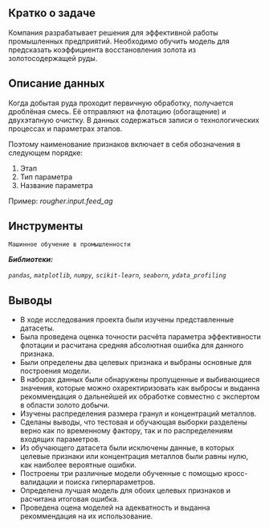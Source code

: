 ## Кратко о задаче

Компания разрабатывает решения для эффективной работы промышленных предприятий. Необходимо обучить модель для предсказать коэффициента восстановления золота из золотосодержащей руды. 
## Описание данных
Когда добытая руда проходит первичную обработку, получается дроблёная смесь. Её отправляют на флотацию (обогащение) и двухэтапную очистку. В данных содержаться записи о технологических процессах и параметрах этапов.

Поэтому наименование признаков включает в себя обозначения в следующем порядке:
1. Этап
2. Тип параметра
3. Название параметра

Пример: *rougher.input.feed_ag*

## Инструменты
`Машинное обучение в промышленности`

***Библиотеки:***

*`pandas`, `matplotlib`, `numpy`, `scikit-learn`, `seaborn`, `ydata_profiling`*

## Выводы
* В ходе исследования проекта были изучены представленные датасеты.
* Была проведена оценка точности расчёта параметра эффективности флотации и расчитана средняя абсолютная ошибка для данного признака.
* Были определены два целевых признака и выбраны основные для построения модели.
* В наборах данных были обнаружены пропущенные и выбивающиеся значения, которые можно охаректиризовать как выбросы и выданна рекоммендация о дальнейшей их обработке совместно с экспертом в области золото добычи.
* Изучены распределения размера гранул и концентраций металлов.
* Сделаны выводы, что тестовая и обучающая выборки разделены верно как по временному фактору, так и по распределениям входящих параметров.
*  Из обучающего датасета были исключены данные, в которых целевые признаки или концентрация металлов были равны нулю, как наиболее вероятные ошибки.
*  Построены три различные модели обученные с помощью кросс-валидации и поиска гиперпараметров.
*  Определена лучшая модель для обоих целевых признаков и расчитана итоговая ошибка.
*  Проведена оцена моделей на адекватность и выданна рекоммендация на их использование.
